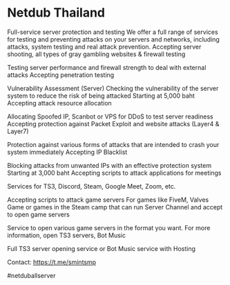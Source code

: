 # Netdub Thailand

Full-service server protection and testing We offer a full range of services for testing and preventing attacks on your servers and networks, including attacks, system testing and real attack prevention. Accepting server shooting, all types of gray gambling websites & firewall testing

Testing server performance and firewall strength to deal with external attacks Accepting penetration testing

Vulnerability Assessment (Server)
Checking the vulnerability of the server system to reduce the risk of being attacked Starting at 5,000 baht Accepting attack resource allocation

Allocating Spoofed IP, Scanbot or VPS for DDoS to test server readiness Accepting protection against Packet Exploit and website attacks (Layer4 & Layer7)

Protection against various forms of attacks that are intended to crash your system immediately Accepting IP Blacklist

Blocking attacks from unwanted IPs with an effective protection system Starting at 3,000 baht Accepting scripts to attack applications for meetings

Services for TS3, Discord, Steam, Google Meet, Zoom, etc.

Accepting scripts to attack game servers
For games like FiveM, Valves Game or games in the Steam camp that can run Server Channel and accept to open game servers

Service to open various game servers in the format you want. For more information, open TS3 servers, Bot Music

Full TS3 server opening service or Bot Music service with Hosting

Contact: https://t.me/smintsmp

#netduballserver
